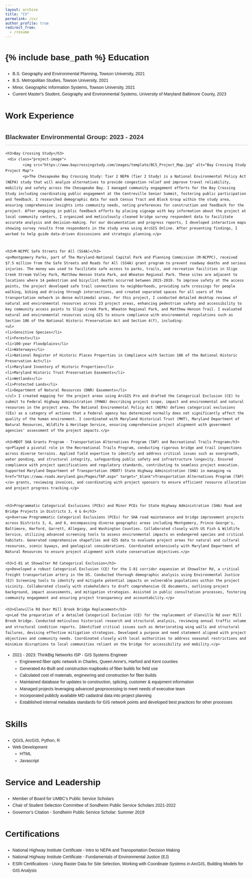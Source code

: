 ```yaml
---
layout: archive
title: "CV"
permalink: /cv/
author_profile: true
redirect_from:
  - /resume
---
```


{% include base_path %}
Education
======
* B.S. Geography and Environmental Planning, Towson University, 2021
* B.S. Metropolitan Studies, Towson University, 2021
* Minor, Geographic Information Systems, Towson University, 2021
* Current Master's Student, Geography and Environmental Systems, University of Maryland Baltimore County, 2023

Work Experience
======
<html lang="en">
<head>
    <meta charset="UTF-8">
    <meta name="viewport" content="width=device-width, initial-scale=1.0">
    <style>
        body {
            font-family: Arial, sans-serif;
            line-height: 1.6;
            max-width: 800px;
            margin: 0 auto;
            padding: 20px;
        }
        h2 {
            color: #333;
            border-bottom: 1px solid #ccc;
            padding-bottom: 10px;
        }
        h3 {
            color: #666;
            margin-top: 20px;
        }
        p {
            margin-bottom: 20px;
            text-align: justify;
        }
    </style>
</head>
<body>
    <h2>Blackwater Environmental Group: 2023 - 2024</h2>
  
    <h3>Bay Crossing Study</h3>
     <div class="project-image">
            <img src="https://www.baycrossingstudy.com/images/template/BCS_Project_Map.jpg" alt="Bay Crossing Study Project Map">
            <p>The Chesapeake Bay Crossing Study: Tier 2 NEPA (Tier 2 Study) is a National Environmental Policy Act (NEPA) study that will analyze alternatives to provide congestion relief and improve travel reliability, mobility and safety across the Chesapeake Bay. I managed community engagement efforts for the Bay Crossing Study including coordinating public engagement at the Centreville Senior Summit, fostering public participation and feedback. I researched demographic data for each Census Tract and Block Group within the study area, ensuring comprehensive insights into community needs, noting preferences for construction and feedback for the project. After engaging in public feedback efforts by placing signage with key information about the project at local community centers, I organized and meticulously cleaned bridge survey respondent data to facilitate accurate analysis and decision-making. For our documentation and progress reports, I developed interactive maps showing survey results from respondents in the study area using ArcGIS Online. After presenting findings, I worked to help guide data-driven discussions and strategic planning.</p>
       

    <h3>M-NCPPC Safe Streets for All (SS4A)</h3>
    <p>Montgomery Parks, part of The Maryland-National Capital Park and Planning Commission (M-NCPPC), received $7.5 million from the Safe Streets and Roads for All (SS4A) grant program to prevent roadway deaths and serious injuries. The money was used to facilitate safe access to parks, trails, and recreation facilities in Sligo Creek Stream Valley Park, Matthew Henson State Park, and Wheaton Regional Park. These sites are adjacent to locations where 14 pedestrian and bicyclist deaths occurred between 2015-2019. To improve safety at the access points, the project developed safe trail connections to neighborhoods, providing safe crossings for people walking, biking and driving through intersections, and created separated spaces for all users of the transportation network in dense multimodal areas. For this project, I conducted detailed desktop reviews of natural and environmental resources across 23 project areas, enhancing pedestrian safety and accessibility to key community access points to Sligo Creek Park, Wheaton Regional Park, and Matthew Henson Trail. I evaluated natural and environmental resources using GIS to ensure compliance with environmental regulations such as Section 106 of the National Historic Preservation Act and Section 4(f), including: 
    <ul>
    <li>Sensitive Species</li>
    <li>Forests</li>
    <li>100-year Floodplains</li>
    <li>Waterways</li>
    <li>National Register of Historic Places Properties in Compliance with Section 106 of the National Historic Preservation Act</li>
    <li>Maryland Inventory of Historic Properties</li>
    <li>Maryland Historic Trust Preservation Easements</li>
    <li>Wetlands</li>
    <li>Protected Lands</li>
    <li>Department of Natural Resources (DNR) Easements</li>
    </ul> I created mapping for the project areas using ArcGIS Pro and drafted the Categorical Exclusion (CE) to submit to Federal Highway Administration (FHWA) describing project scope, impact and environmental and natural resources in the project area. The National Environmental Policy Act (NEPA) defines categorical exclusions (CEs) as a category of actions that a Federal agency has determined normally does not significantly affect the quality of the human environment. I coordinated with Maryland Historical Trust (MHT), Maryland Department of Natural Resources, Wildlife & Heritage Service, ensuring comprehensive project alignment with government agencies' assessment of the project impacts.</p>

    <h3>MDOT SHA Grants Program - Transportation Alternatives Program (TAP) and Recreational Trails Program</h3>
    <p>Played a pivotal role in the Recreational Trails Program, conducting rigorous bridge and trail inspections across diverse terrains. Applied field expertise to identify and address critical issues such as overgrowth, water ponding, and structural integrity, safeguarding public safety and infrastructure longevity. Ensured compliance with project specifications and regulatory standards, contributing to seamless project execution. Supported Maryland Department of Transportation (MDOT) State Highway Administration (SHA) in managing <a href="https://www.roads.maryland.gov/Pages/TAP.aspx" target="_blank">Transportation Alternatives Program (TAP)</a> grants, reviewing invoices, and coordinating with project sponsors to ensure efficient resource allocation and project progress tracking.</p>


    <h3>Programmatic Categorical Exclusions (PCEs) and Minor PCEs for State Highway Administration (SHA) Road and Bridge Projects in Districts 3, 4 & 6</h3>
    <p>Oversaw Programmatic Categorical Exclusions (PCEs) for SHA road maintenance and bridge improvement projects across Districts 3, 4, and 6, encompassing diverse geographic areas including Montgomery, Prince George's, Baltimore, Harford, Garrett, Allegany, and Washington Counties. Collaborated closely with US Fish & Wildlife Service, utilizing advanced screening tools to assess environmental impacts on endangered species and critical habitats. Generated comprehensive shapefiles and GIS data to evaluate project areas for natural and cultural resources, scenic byways, and geological considerations. Coordinated extensively with Maryland Department of Natural Resources to ensure project alignment with state conservation objectives.</p>

    <h3>I-81 at Showalter Rd Categorical Exclusion</h3>
    <p>Developed a robust Categorical Exclusion (CE) for the I-81 corridor expansion at Showalter Rd, a critical freight transportation artery in the US. Conducted thorough demographic analysis using Environmental Justice (EJ) Screening tools to identify and mitigate potential impacts on vulnerable populations within the project vicinity. Collaborated closely with stakeholders to draft comprehensive CE documents, outlining project background, impact assessments, and mitigation strategies. Assisted in public consultation processes, fostering community engagement and ensuring project transparency and accountability.</p>

    <h3>Glenville Rd Over Mill Brook Bridge Replacement</h3>
    <p>Led the preparation of a detailed Categorical Exclusion (CE) for the replacement of Glenville Rd over Mill Brook bridge. Conducted meticulous historical research and structural analysis, reviewing annual traffic volume and structural condition reports. Identified critical issues such as deteriorating wing walls and structural failures, devising effective mitigation strategies. Developed a purpose and need statement aligned with project objectives and community needs. Coordinated closely with local authorities to address seasonal restrictions and minimize disruptions to local communities reliant on the bridge for accessibility and mobility.</p>

</body>
</html>


  
* 2021 - 2023: ThinkBig Networks ISP - GIS Systems Engineer                                                                                                         
  * Engineered fiber optic network in Charles, Queen Anne's, Harford and Kent counties
  * Generated As-Built and construction mapbooks of fiber builds for field use 
  * Calculated cost of materials, engineering and construction for fiber builds 
  * Maintained database for updates to construction, splicing, customer  & equipment information
  * Managed projects leveraging advanced geoprocessing to meet needs of executive team 
  * Incorporated publicly available MD cadastral data into project planning
  * Established internal metadata standards for GIS network points and developed best practices for other processes
  
Skills
======
* QGIS, ArcGIS, Python, R
* Web Development
  * HTML
  * Javascript
  
Service and Leadership
======
* Member of Board for UMBC's Public Service Scholars
* Chair of Student Selection Committee of Sondheim Public Service Scholars 2021-2022
* Governor’s Citation - Sondheim Public Service Scholar: Summer 2019

Certifications
======
* National Highway Institute Certificate - Intro to NEPA and Transportation Decision Making
* National Highway Institute Certificate - Fundamentals of Environmental Justice (EJ)
* ESRI Certifications - Using Raster Data for Site Selection, Working with Coordinate Systems in ArcGIS, Building Models for GIS Analysis
